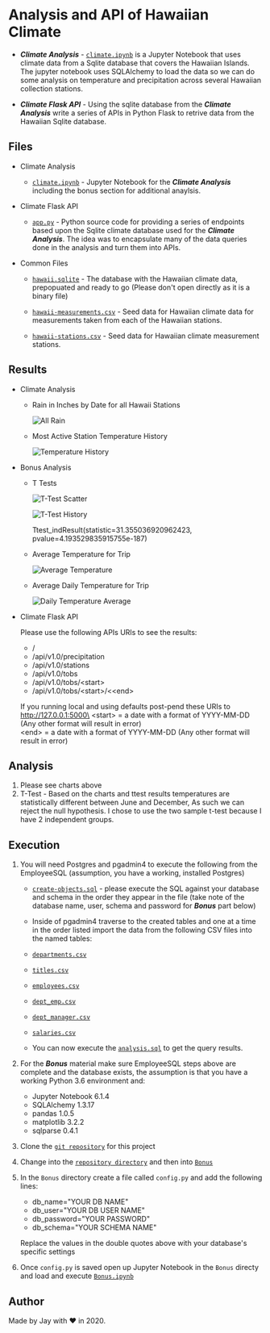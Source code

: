 # Analysis and API of Hawaiian Climate

- **_Climate Analysis_** - [`climate.ipynb`](climate.ipynb) is a Jupyter Notebook that uses climate data from a Sqlite database that covers the Hawaiian Islands. The jupyter notebook uses SQLAlchemy to load the data so we can do some analysis on temperature and precipitation across several Hawaiian collection stations.

- **_Climate Flask API_** - Using the sqlite database from the **_Climate Analysis_** write a series of APIs in Python Flask to retrive data from the Hawaiian Sqlite database.

## Files

- Climate Analysis

  - [`climate.ipynb`](climate.ipynb) - Jupyter Notebook for the **_Climate Analysis_** including the bonus section for additional anaylsis.

- Climate Flask API

  - [`app.py`](app.py) - Python source code for providing a series of endpoints based upon the Sqlite climate database used for the **_Climate Analysis_**. The idea was to encapsulate many of the data queries done in the analysis and turn them into APIs.

- Common Files

  - [`hawaii.sqlite`](Resources/) - The database with the Hawaiian climate data, prepopuated and ready to go (Please don't open directly as it is a binary file)

  - [`hawaii-measurements.csv`](Resources/hawaii-measurements.csv) - Seed data for Hawaiian climate data for measurements taken from each of the Hawaiian stations.

  - [`hawaii-stations.csv`](Resources/hawaii--stations.csv) - Seed data for Hawaiian climate measurement stations.

## Results

- Climate Analysis

  - Rain in Inches by Date for all Hawaii Stations

    ![All Rain](Results/rain_bar.png)

  - Most Active Station Temperature History

    ![Temperature History](Results/temp_hist.png)

- Bonus Analysis

  - T Tests

    ![T-Test Scatter](Results/ttest_scatter.png)

    ![T-Test History](Results/ttest_hist.png)

    Ttest_indResult(statistic=31.355036920962423, pvalue=4.193529835915755e-187)

  - Average Temperature for Trip

    ![Average Temperature](Results/temp_trip_bar.png)

  - Average Daily Temperature for Trip

    ![Daily Temperature Average](Results/temp_trip_area.png)

- Climate Flask API

  Please use the following APIs URIs to see the results:

  - /
  - /api/v1.0/precipitation
  - /api/v1.0/stations
  - /api/v1.0/tobs
  - /api/v1.0/tobs/&lt;start&gt;
  - /api/v1.0/tobs/&lt;start&gt;/<&lt;end&gt;

  If you running local and using defaults post-pend these URIs to http://127.0.0.1:5000\
  &lt;start&gt; = a date with a format of YYYY-MM-DD (Any other format will result in error)\
  &lt;end&gt; = a date with a format of YYYY-MM-DD (Any other format will result in error)

## Analysis

1. Please see charts above
1. T-Test - Based on the charts and ttest results temperatures are statistically different between June and December, As such we can reject the null hypothesis. I chose to use the two sample t-test because I have 2 independent groups.

## Execution

1. You will need Postgres and pgadmin4 to execute the following from the EmployeeSQL (assumption, you have a working, installed Postgres)

   - [`create-objects.sql`](EmployeeSQL/DDL/create-objects.sql) - please execute the SQL against your database and schema in the order they appear in the file (take note of the database name, user, schema and password for **_Bonus_** part below)

   - Inside of pgadmin4 traverse to the created tables and one at a time in the order listed import the data from the following CSV files into the named tables:

   - [`departments.csv`](EmployeeSQL/Resources/departments.csv)
   - [`titles.csv`](EmployeeSQL/Resources/titles.csv)
   - [`employees.csv`](EmployeeSQL/Resources/employees.csv)
   - [`dept_emp.csv`](EmployeeSQL/Resources/dept_emp.csv)
   - [`dept_manager.csv`](EmployeeSQL/Resources/dept_manager.csv)
   - [`salaries.csv`](EmployeeSQL/Resources/salaries.csv)

   - You can now execute the [`analysis.sql`](EmployeeSQL/Analysis-SQL/analysis.sql) to get the query results.

1. For the **_Bonus_** material make sure EmployeeSQL steps above are complete and the database exists, the assumption is that you have a working Python 3.6 environment and:

   - Jupyter Notebook 6.1.4
   - SQLAlchemy 1.3.17
   - pandas 1.0.5
   - matplotlib 3.2.2
   - sqlparse 0.4.1

1. Clone the [`git repository`](https://github.com/jayhjman/sql-challenge) for this project
1. Change into the [`repository directory`](https://github.com/jayhjman/sql-challenge) and then into [`Bonus`](Bonus/)
1. In the `Bonus` directory create a file called `config.py` and add the following lines:

   - db_name="YOUR DB NAME"
   - db_user="YOUR DB USER NAME"
   - db_password="YOUR PASSWORD"
   - db_schema="YOUR SCHEMA NAME"

   Replace the values in the double quotes above with your database's specific settings

1. Once `config.py` is saved open up Jupyter Notebook in the `Bonus` directy and load and execute [`Bonus.ipynb`](Bonus/Bonus.ipynb)

## Author

Made by Jay with :heart: in 2020.
